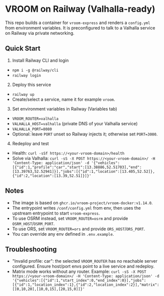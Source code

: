 # VROOM on Railway (Valhalla-ready)

This repo builds a container for `vroom-express` and renders a `config.yml` from environment variables. It is preconfigured to talk to a Valhalla service on Railway via private networking.

## Quick Start

1. Install Railway CLI and login

- `npm i -g @railway/cli`
- `railway login`

2. Deploy this service

- `railway up`
- Create/select a service, name it for example `vroom`.

3. Set environment variables in Railway (Variables tab)

- `VROOM_ROUTER=valhalla`
- `VALHALLA_HOST=valhalla` (private DNS of your Valhalla service)
- `VALHALLA_PORT=8080`
- Optional: leave `PORT` unset so Railway injects it; otherwise set `PORT=3000`.

4. Redeploy and test

- Health: `curl -sSf https://<your-vroom-domain>/health`
- Solve via Valhalla:
  `curl -sS -X POST https://<your-vroom-domain>/ -H 'Content-Type: application/json' -d '{"vehicles":[{"id":1,"profile":"car","start":[13.38886,52.51703],"end":[13.39763,52.52941]}],"jobs":[{"id":1,"location":[13.405,52.52]},{"id":2,"location":[13.39,52.51]}]}'`

## Notes

- The image is based on `ghcr.io/vroom-project/vroom-docker:v1.14.0`.
- The entrypoint writes `/conf/config.yml` from env, then uses the upstream entrypoint to start `vroom-express`.
- To use OSRM instead, set `VROOM_ROUTER=osrm` and provide `OSRM_HOST`/`OSRM_PORT`.
- To use ORS, set `VROOM_ROUTER=ors` and provide `ORS_HOST`/`ORS_PORT`.
- You can override any env defined in `.env.example`.

## Troubleshooting

- "Invalid profile: car": the selected `VROOM_ROUTER` has no reachable server configured. Ensure host/port envs point to a live service and redeploy.
- Matrix mode works without any router. Example:
  `curl -sS -X POST https://<your-vroom-domain>/ -H 'Content-Type: application/json' -d '{"vehicles":[{"id":1,"start_index":0,"end_index":0}],"jobs":[{"id":1,"location_index":1},{"id":2,"location_index":2}],"matrix":[[0,10,20],[10,0,15],[20,15,0]]}'`
